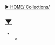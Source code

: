 [▶︎ HOME/ Collections/](https://gitpress.io/@sh16ma/collections)


## [▼ ](https://gitpress.io/c//)
- - []()

